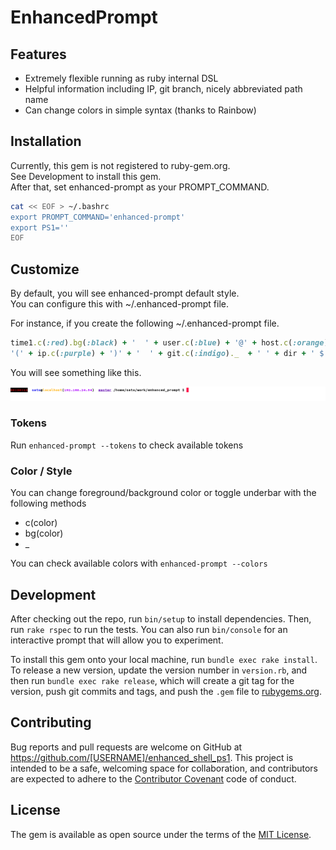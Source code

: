 # EnhancedPrompt

## Features

- Extremely flexible running as ruby internal DSL
- Helpful information including IP, git branch, nicely abbreviated path name
- Can change colors in simple syntax (thanks to Rainbow) 

## Installation

Currently, this gem is not registered to ruby-gem.org.  
See Development to install this gem.  
After that, set enhanced-prompt as your PROMPT_COMMAND.

```bash
cat << EOF > ~/.bashrc
export PROMPT_COMMAND='enhanced-prompt'
export PS1=''
EOF
```

## Customize

By default, you will see enhanced-prompt default style.  
You can configure this with ~/.enhanced-prompt file.  

For instance, if you create the following ~/.enhanced-prompt file.  

```ruby 
time1.c(:red).bg(:black) + '  ' + user.c(:blue) + '@' + host.c(:orange) +                                                                                                                     
'(' + ip.c(:purple) + ')' + '  ' + git.c(:indigo)._  + ' ' + dir + ' $ '
```

You will see something like this. 

![sample prompt](sample1.png)

### Tokens

Run ```enhanced-prompt --tokens``` to check available tokens

### Color / Style

You can change foreground/background color or toggle underbar with the following methods

- c(color)
- bg(color)
- _

You can check available colors with ```enhanced-prompt --colors```

## Development

After checking out the repo, run `bin/setup` to install dependencies. Then, run `rake rspec` to run the tests. You can also run `bin/console` for an interactive prompt that will allow you to experiment.

To install this gem onto your local machine, run `bundle exec rake install`. To release a new version, update the version number in `version.rb`, and then run `bundle exec rake release`, which will create a git tag for the version, push git commits and tags, and push the `.gem` file to [rubygems.org](https://rubygems.org).

## Contributing

Bug reports and pull requests are welcome on GitHub at https://github.com/[USERNAME]/enhanced_shell_ps1. This project is intended to be a safe, welcoming space for collaboration, and contributors are expected to adhere to the [Contributor Covenant](contributor-covenant.org) code of conduct.


## License

The gem is available as open source under the terms of the [MIT License](http://opensource.org/licenses/MIT).

